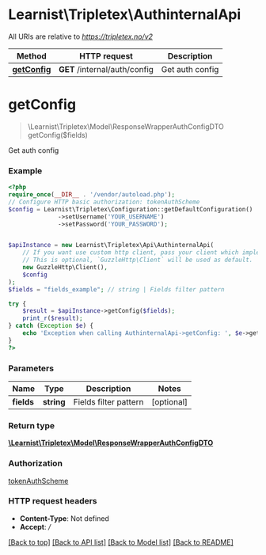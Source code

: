 # Learnist\Tripletex\AuthinternalApi

All URIs are relative to *https://tripletex.no/v2*

Method | HTTP request | Description
------------- | ------------- | -------------
[**getConfig**](AuthinternalApi.md#getconfig) | **GET** /internal/auth/config | Get auth config

# **getConfig**
> \Learnist\Tripletex\Model\ResponseWrapperAuthConfigDTO getConfig($fields)

Get auth config

### Example
```php
<?php
require_once(__DIR__ . '/vendor/autoload.php');
// Configure HTTP basic authorization: tokenAuthScheme
$config = Learnist\Tripletex\Configuration::getDefaultConfiguration()
              ->setUsername('YOUR_USERNAME')
              ->setPassword('YOUR_PASSWORD');


$apiInstance = new Learnist\Tripletex\Api\AuthinternalApi(
    // If you want use custom http client, pass your client which implements `GuzzleHttp\ClientInterface`.
    // This is optional, `GuzzleHttp\Client` will be used as default.
    new GuzzleHttp\Client(),
    $config
);
$fields = "fields_example"; // string | Fields filter pattern

try {
    $result = $apiInstance->getConfig($fields);
    print_r($result);
} catch (Exception $e) {
    echo 'Exception when calling AuthinternalApi->getConfig: ', $e->getMessage(), PHP_EOL;
}
?>
```

### Parameters

Name | Type | Description  | Notes
------------- | ------------- | ------------- | -------------
 **fields** | **string**| Fields filter pattern | [optional]

### Return type

[**\Learnist\Tripletex\Model\ResponseWrapperAuthConfigDTO**](../Model/ResponseWrapperAuthConfigDTO.md)

### Authorization

[tokenAuthScheme](../../README.md#tokenAuthScheme)

### HTTP request headers

 - **Content-Type**: Not defined
 - **Accept**: */*

[[Back to top]](#) [[Back to API list]](../../README.md#documentation-for-api-endpoints) [[Back to Model list]](../../README.md#documentation-for-models) [[Back to README]](../../README.md)


